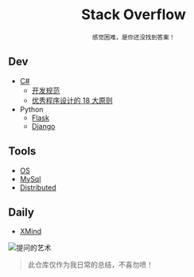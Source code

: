 <div align="center">

# Stack Overflow

`感觉困难，是你还没找到答案！`

</div>

## Dev

- [C#](/csharp/README.md)
    - [开发规范](/csharp/开发规范.md)
    - [优秀程序设计的 18 大原则](/csharp/优秀程序设计的18大原则.md)
- Python
    - [Flask](/python/flask.md)
    - [Django](/python/django.md)

## Tools

- [OS](/tools/os.md)
- [MySql](/tools/mysql.md)
- [Distributed](/tools/distributed.md)

## Daily

- [XMind](/daily/README.md)

![提问的艺术](https://user-images.githubusercontent.com/13598361/64902105-ff3ad500-d6d3-11e9-82f6-89c54276ed31.png)

> 此仓库仅作为我日常的总结，不喜勿喷！